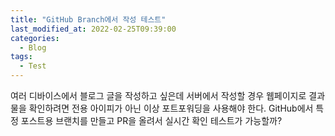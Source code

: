 ```yaml
---
title: "GitHub Branch에서 작성 테스트"
last_modified_at: 2022-02-25T09:39:00
categories:
  - Blog
tags:
  - Test
---
```

여러 디바이스에서 블로그 글을 작성하고 싶은데 서버에서 작성할 경우 웹페이지로 결과물을 확인하려면 전용 아이피가 아닌 이상 포트포워딩을 사용해야 한다.
GitHub에서 특정 포스트용 브랜치를 만들고 PR을 올려서 실시간 확인 테스트가 가능할까?

